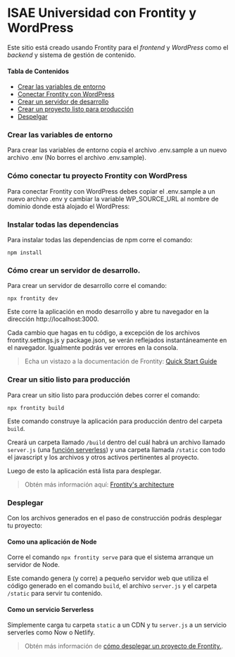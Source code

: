 # ISAE Universidad con Frontity y WordPress

Este sitio está creado usando Frontity para el _frontend_ y _WordPress_ como el _backend_ y sistema de gestión de contenido.

#### Tabla de Contenidos
- [Crear las variables de entorno](#crear-variables-entorno)
- [Conectar Frontity con WordPress](#conectar-frontity-wp)
- [Crear un servidor de desarrollo](#launch-a-development-server)
- [Crear un proyecto listo para producción](#create-a-production-ready-build)
- [Despelgar](#deploy)

### Crear las variables de entorno
Para crear las variables de entorno copia el archivo .env.sample a un nuevo archivo .env (No borres el archivo .env.sample).

### Cómo conectar tu proyecto Frontity con WordPress

Para conectar Frontity con WordPress debes copiar el .env.sample a un nuevo archivo .env y cambiar la variable WP_SOURCE_URL al nombre de dominio donde está alojado el WordPress:

### Instalar todas las dependencias

Para instalar todas las dependencias de npm corre el comando:

```
npm install
```

### Cómo crear un servidor de desarrollo.

Para crear un servidor de desarrollo corre el comando:

```
npx frontity dev
```

Este corre la aplicación en modo desarrollo y abre tu navegador en la dirección http://localhost:3000.

Cada cambio que hagas en tu código, a excepción de los archivos frontity.settings.js y package.json, se verán reflejados instantáneamente en el navegador. Igualmente podrás ver errores en la consola.

> Echa un vistazo a la documentación de Frontity: [Quick Start Guide](https://docs.frontity.org/getting-started/quick-start-guide)

### Crear un sitio listo para producción

Para crear un sitio listo para producción debes correr el comando:

```
npx frontity build
```

Este comando construye la aplicación para producción dentro del carpeta `build`.

Creará un carpeta llamado `/build` dentro del cuál habrá un archivo llamado `server.js` (una [función serverless](https://vercel.com/docs/v2/serverless-functions/introduction)) y una carpeta llamada `/static` con todo el javascript y los archivos y otros activos pertinentes al proyecto.

Luego de esto la aplicación está lista para desplegar.

> Obtén más información aquí: [Frontity's architecture](https://docs.frontity.org/architecture)

### Desplegar

Con los archivos generados en el paso de construcción podrás desplegar tu proyecto:

#### Como una aplicación de Node

Corre el comando `npx frontity serve` para que el sistema arranque un servidor de Node.

Este comando genera (y corre) a pequeño servidor web que utiliza el código generado en el comando `build`, el archivo `server.js` y el carpeta `/static` para servir tu contenido.

#### Como un servicio Serverless

Simplemente carga tu carpeta `static` a un CDN y tu `server.js` a un servicio serverles como Now o Netlify.

> Obtén más información de [cómo desplegar un proyecto de Frontity.](https://docs.frontity.org/deployment).
